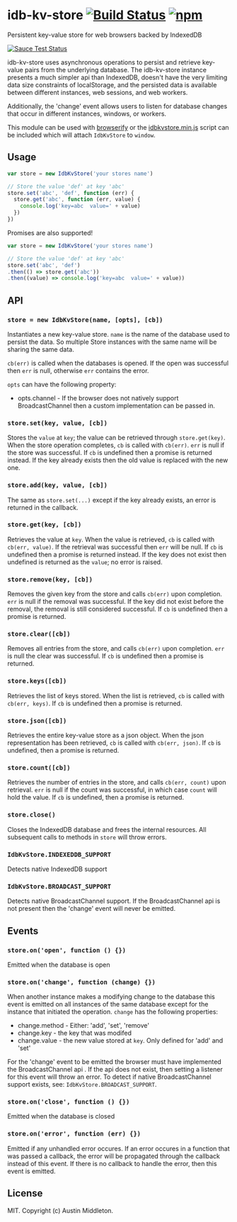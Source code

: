 # idb-kv-store [![Build Status](https://travis-ci.org/xuset/idb-kv-store.svg?branch=master)](https://travis-ci.org/xuset/idb-kv-store) [![npm](https://img.shields.io/npm/v/idb-kv-store.svg)](https://npmjs.org/package/idb-kv-store)

Persistent key-value store for web browsers backed by IndexedDB

[![Sauce Test Status](https://saucelabs.com/browser-matrix/xuset-idb-kv.svg)](https://saucelabs.com/u/xuset-idb-kv)

idb-kv-store uses asynchronous operations to persist and retrieve key-value pairs from the underlying database. The idb-kv-store instance presents a much simpler api than IndexedDB, doesn't have the very limiting data size constraints of localStorage, and the persisted data is available between different instances, web sessions, and web workers.

Additionally, the 'change' event allows users to listen for database changes that occur in different instances, windows, or workers.

This module can be used with [browserify](http://browserify.org/) or the [idbkvstore.min.js](https://raw.githubusercontent.com/xuset/idb-kv-store/master/idbkvstore.min.js) script can be included which will attach `IdbKvStore` to `window`.

## Usage

```js
var store = new IdbKvStore('your stores name')

// Store the value 'def' at key 'abc'
store.set('abc', 'def', function (err) {
  store.get('abc', function (err, value) {
    console.log('key=abc  value=' + value)
  })
})
```

Promises are also supported!

```js
var store = new IdbKvStore('your stores name')

// Store the value 'def' at key 'abc'
store.set('abc', 'def')
.then(() => store.get('abc'))
.then((value) => console.log('key=abc  value=' + value))
```

## API

### `store = new IdbKvStore(name, [opts], [cb])`

Instantiates a new key-value store. `name` is the name of the database used to persist the data. So multiple Store instances with the same name will be sharing the same data.

`cb(err)` is called when the databases is opened. If the open was successful then `err` is null, otherwise `err` contains the error.

`opts` can have the following property:
 * opts.channel - If the browser does not natively support BroadcastChannel then a custom implementation can be passed in.

### `store.set(key, value, [cb])`

Stores the `value` at `key`; the value can be retrieved through `store.get(key)`. When the store operation completes, `cb` is called with `cb(err)`. `err` is null if the store was successful. If `cb` is undefined then a promise is returned instead. If the key already exists then the old value is replaced with the new one.

### `store.add(key, value, [cb])`

The same as `store.set(...)` except if the key already exists, an error is returned in the callback.

### `store.get(key, [cb])`

Retrieves the value at `key`. When the value is retrieved, `cb` is called with `cb(err, value)`. If the retrieval was successful then `err` will be null. If `cb` is undefined then a promise is returned instead. If the key does not exist then undefined is returned as the `value`; no error is raised.

### `store.remove(key, [cb])`

Removes the given key from the store and calls `cb(err)` upon completion. `err` is null if the removal was successful. If the key did not exist before the removal, the removal is still considered successful. If `cb` is undefined then a promise is returned.

### `store.clear([cb])`

Removes all entries from the store, and calls `cb(err)` upon completion. `err` is null the clear was successful. If `cb` is undefined then a promise is returned.

### `store.keys([cb])`

Retrieves the list of keys stored. When the list is retrieved, `cb` is called with `cb(err, keys)`. If `cb` is undefined then a promise is returned.

### `store.json([cb])`

Retrieves the entire key-value store as a json object. When the json representation has been retrieved, `cb` is called with `cb(err, json)`. If `cb` is undefined, then a promise is returned.

### `store.count([cb])`

Retrieves the number of entries in the store, and calls `cb(err, count)` upon retrieval. `err` is null if the count was successful, in which case `count` will hold the value. If `cb` is undefined, then a promise is returned.

### `store.close()`

Closes the IndexedDB database and frees the internal resources. All subsequent calls to methods in `store` will throw errors.

### `IdbKvStore.INDEXEDDB_SUPPORT`

Detects native IndexedDB support

### `IdbKvStore.BROADCAST_SUPPORT`

Detects native BroadcastChannel support. If the BroadcastChannel api is not present then the 'change' event will never be emitted.

## Events

### `store.on('open', function () {})`

Emitted when the database is open

### `store.on('change', function (change) {})`

When another instance makes a modifying change to the database this event is emitted on all instances of the same database except for the instance that initiated the operation. `change` has the following properties:

 * change.method - Either: 'add', 'set', 'remove'
 * change.key - the key that was modifed
 * change.value - the new value stored at `key`. Only defined for 'add' and 'set'

For the 'change' event to be emitted the browser must have implemented the BroadcastChannel api . If the api does not exist, then setting a listener for this event will throw an error. To detect if native BroadcastChannel support exists, see: `IdbKvStore.BROADCAST_SUPPORT`.

### `store.on('close', function () {})`

Emitted when the database is closed

### `store.on('error', function (err) {})`

Emitted if any unhandled error occures. If an error occures in a function that was passed a callback, the error will be propagated through the callback instead of this event. If there is no callback to handle the error, then this event is emitted.

## License

MIT. Copyright (c) Austin Middleton.
